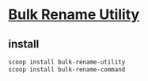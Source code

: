 # [Bulk Rename Utility](https://www.bulkrenameutility.co.uk)

## install

```sh
scoop install bulk-rename-utility
scoop install bulk-rename-command
```
